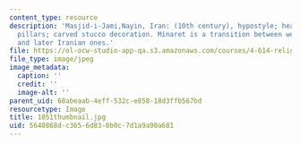 ```yaml
---
content_type: resource
description: 'Masjid-i-Jami,Nayin, Iran: (10th century), hypostyle; heavy cylindrical
  pillars; carved stucco decoration. Minaret is a transition between western minarets
  and later Iranian ones.'
file: https://ol-ocw-studio-app-qa.s3.amazonaws.com/courses/4-614-religious-architecture-and-islamic-cultures-fall-2002/5640868dc3656d830b0c7d1a9a90a681_1051thumbnail.jpg
file_type: image/jpeg
image_metadata:
  caption: ''
  credit: ''
  image-alt: ''
parent_uid: 68abeaab-4eff-532c-e858-18d3ffb567bd
resourcetype: Image
title: 1051thumbnail.jpg
uid: 5640868d-c365-6d83-0b0c-7d1a9a90a681
---
```

